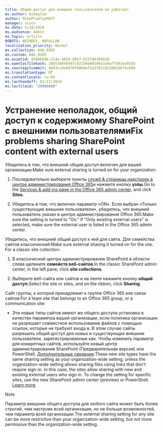 ```yaml
---
title: Общий доступ для внешних пользователей не работает
ms.author: mikeplum
author: MikePlumleyMSFT
manager: scotv
ms.date: 5/18/2018
ms.audience: Admin
ms.topic: article
ROBOTS: NOINDEX, NOFOLLOW
localization_priority: Normal
ms.collection: Adm_O365
ms.custom: Adm_O365
ms.assetid: d3d0b69b-214e-4859-8957-621fd6306b30
ms.openlocfilehash: 20b538846997c021b6e88596a1e8aff401ea935b
ms.sourcegitcommit: dd43cc0a9470f98b8ef2a3787c823801d674c666
ms.translationtype: MT
ms.contentlocale: ru-RU
ms.lasthandoff: 02/12/2019
ms.locfileid: "29900898"
---
```

# <a name="fix-problems-sharing-sharepoint-content-with-external-users"></a><span data-ttu-id="33193-102">Устранение неполадок, общий доступ к содержимому SharePoint с внешними пользователями</span><span class="sxs-lookup"><span data-stu-id="33193-102">Fix problems sharing SharePoint content with external users</span></span>

<span data-ttu-id="33193-103">Убедитесь в том, что внешний общий доступ включен для вашей организации:</span><span class="sxs-lookup"><span data-stu-id="33193-103">Make sure external sharing is turned on for your organization:</span></span>
  
1. <span data-ttu-id="33193-104">Последовательно выберите пункты [служб &amp; страницы надстроек в центре администрирования Office 365](https://portal.office.com/adminportal/home#/Settings/ServicesAndAddIns)и нажмите кнопку **узлы**.</span><span class="sxs-lookup"><span data-stu-id="33193-104">Go to the [Services &amp; add-ins page in the Office 365 admin center](https://portal.office.com/adminportal/home#/Settings/ServicesAndAddIns), and click **Sites**.</span></span>
    
2. <span data-ttu-id="33193-p101">Убедитесь в том, что включен параметр «ON». Если выбран «Только существующие внешние пользователи», убедитесь, что внешний пользователь указан в центре администрирования Office 365.</span><span class="sxs-lookup"><span data-stu-id="33193-p101">Make sure the setting is turned to "On." If "Only existing external users" is selected, make sure the external user is listed in the Office 365 admin center.</span></span>
    
<span data-ttu-id="33193-p102">Убедитесь, что внешний общий доступ к ней для сайта. Для семейства сайтов классический:</span><span class="sxs-lookup"><span data-stu-id="33193-p102">Make sure external sharing it turned on for the site. For a classic site collection:</span></span>
  
1. <span data-ttu-id="33193-109">В классический центра администрирования SharePoint в области слева щелкните **семейств веб-сайтов**.</span><span class="sxs-lookup"><span data-stu-id="33193-109">In the classic SharePoint admin center, in the left pane, click **site collections**.</span></span>
    
2. <span data-ttu-id="33193-110">Выберите веб-сайта или сайтов и на ленте нажмите кнопку **общий доступ**.</span><span class="sxs-lookup"><span data-stu-id="33193-110">Select the site or sites, and on the ribbon, click **Sharing**.</span></span>
    
<span data-ttu-id="33193-111">Сайт группы, к которой принадлежит к группе Office 365 или связи сайтов:</span><span class="sxs-lookup"><span data-stu-id="33193-111">For a team site that belongs to an Office 365 group, or a communication site:</span></span>
  
- <span data-ttu-id="33193-p103">Эти новые типы сайтов имеют же общего доступа установка в качестве параметра вашей организации, если политика организации не разрешает совместное использование файлов с помощью ссылок, которые не требуют входа в. В этом случае сайты разрешить общий доступ для новых и существующих внешние пользователи, зарегистрированные как. Чтобы изменить параметр для конкретных сайтов, используйте новый центр администрирования SharePoint (Предварительная версия) или PowerShell. [Дополнительные сведения](https://go.microsoft.com/fwlink/?linkid=871863).</span><span class="sxs-lookup"><span data-stu-id="33193-p103">These new site types have the same sharing setting as your organization-wide setting, unless the organization-wide setting allows sharing files using links that don't require sign-in. In this case, the sites allow sharing with new and existing external users who sign in. To change the setting for specific sites, use the new SharePoint admin center (preview) or PowerShell. [Learn more](https://go.microsoft.com/fwlink/?linkid=871863).</span></span>
    
> [!NOTE]
> <span data-ttu-id="33193-116">Параметр внешние общего доступа для любого сайта может быть более строгий, чем настроек всей организации, но не больше возможностей, чем параметр всей организации.</span><span class="sxs-lookup"><span data-stu-id="33193-116">The external sharing setting for any site can be more restrictive than your organization-wide setting, but not more permissive than the organization-wide setting.</span></span> 
  

